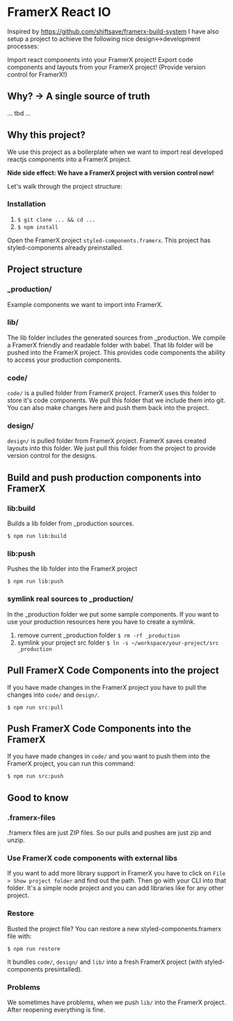 # FramerX React IO

Inspired by https://github.com/shiftsave/framerx-build-system I have also setup a project to achieve the following nice design<->development processes:

Import react components into your FramerX project!
Export code components and layouts from your FramerX project!
(Provide version control for FramerX!)

## Why? -> A single source of truth

... tbd ...


## Why this project?

We use this project as a boilerplate when we want to import real developed reactjs components into a FramerX project. 

**Nide side effect: We have a FramerX project with version control now!**

Let's walk through the project structure:

### Installation

1. `$ git clone ... && cd ...`
2. `$ npm install`

Open the FramerX project `styled-components.framerx`. This project has styled-components already preinstalled.


## Project structure

### _production/
Example components we want to import into FramerX. 

### lib/
The lib folder includes the generated sources from _production. We compile a FramerX friendly and readable folder with babel. That lib folder will be pushed into the FramerX project. This provides code components the ability to access your production components.

### code/
`code/` is a pulled folder from FramerX project. FramerX uses this folder to store it's code components. We pull this folder that we include them into git. You can also make changes here and push them back into the project.

### design/
`design/` is pulled folder from FramerX project. FramerX saves created layouts into this folder. We just pull this folder from the project to provide version control for the designs.


## Build and push production components into FramerX

### lib:build

Builds a lib folder from _production sources.

`$ npm run lib:build`

### lib:push

Pushes the lib folder into the FramerX project

`$ npm run lib:push`

### symlink real sources to _production/

In the _production folder we put some sample components. If you want to use your production resources here you have to create a symlink.

1. remove current _production folder `$ rm -rf _production`
2. symlink your project src folder `$ ln -s ~/workspace/your-project/src _production`

## Pull FramerX Code Components into the project

If you have made changes in the FramerX project you have to pull the changes into `code/` and `design/`.

`$ npm run src:pull`

## Push FramerX Code Components into the FramerX

If you have made changes in `code/` and you want to push them into the FramerX project, you can run this command:

`$ npm run src:push`

## Good to know

### .framerx-files
.framerx files are just ZIP files. So our pulls and pushes are just zip and unzip.

### Use FramerX code components with external libs
If you want to add more library support in FramerX you have to click on `File > Show project folder` and find out the path. Then go with your CLI into that folder. It's a simple node project and you can add libraries like for any other project.

### Restore
Busted the project file? You can restore a new styled-components.framerx file with:

`$ npm run restore`

It bundles `code/`, `design/` and `lib/` into a fresh FramerX project (with styled-components presintalled).

### Problems
We sometimes have problems, when we push `lib/` into the FramerX project. After reopening everything is fine.